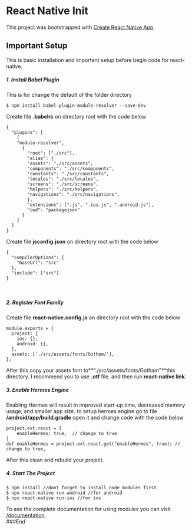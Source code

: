 # React Native Init
This project was bootstrapped with [Create React Native App](https://github.com/facebook/react-native).

## Important Setup
This is basic installation and important setup before begin code for react-native.
<br>

##### 1. Install Babel Plugin
This is for change the default of the folder directory

    $ npm install babel-plugin-module-resolver --save-dev


Create file **.babelrc** on directory root with the code below

    {
      "plugins": [
        [
        "module-resolver",
          {
            "root": ["./src"],
            "alias": {
            "assets": "./src/assets",
            "components": "./src/components",
            "constants": "./src/constants",
            "locales": "./src/locales",
            "screens": "./src/screens",
            "helpers": "./src/helpers",
            "navigations": "./src/navigations",
            },
            "extensions": [".js", ".ios.js", ".android.js"],
            "cwd": "packagejson"
          }
        ]
      ]
	}

Create file **jsconfig.json** on directory root with the code below

    {
      "compilerOptions": {
        "baseUrl": "src"
      },
      "include": ["src"]
	}

<br>

##### 2. Register Font Family
Create file **react-native.config.js** on directory root with the code below

    module.exports = {
	  project: {
		ios: {},
		android: {},
	  },
	  assets: ['./src/assets/fonts/Gotham/'],
	};

After this copy your assets font to**"./src/assets/fonts/Gotham"**this directory. I recommend you to use **.otf** file. and then run **react-native link**.
<br>

##### 3. Enable Hermes Engine
Enabling Hermes will result in improved start-up time, decreased memory usage, and smaller app size. to setup hermes engine go to file **/android/app/build.gradle** open it and change code with the code below

    project.ext.react = [
		enableHermes: true,  // change to true
	]
	def enableHermes = project.ext.react.get("enableHermes", true); // change to true,
After this clean and rebuild your project.
<br>

##### 4. Start The Project

	$ npm install //dont forget to install node_modules first
    $ npx react-native run-android //for android
	$ npx react-native run-ios //for ios


To see the complete documentation for using modules you can visit [/documentation](https://github.com/kelpo123/RN_Templating/tree/master/documentations).
<br>
###End